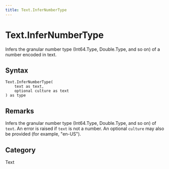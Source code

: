 ```yaml
---
title: Text.InferNumberType
---
```


# Text.InferNumberType


Infers the granular number type (Int64.Type, Double.Type, and so on) of a number encoded in text.


## Syntax

```powerquery
Text.InferNumberType(
    text as text,
    optional culture as text
) as type
```


## Remarks

Infers the granular number type (Int64.Type, Double.Type, and so on) of <code>text</code>. An error is raised if <code>text</code> is not a number. An optional <code>culture</code> may also be provided (for example, "en-US").



## Category
Text
